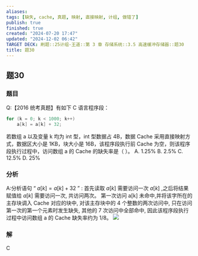 ```yaml
---
aliases: 
tags: [缺失, cache, 真题, 映射, 直接映射, 计组, 做错了]
publish: true
finished: true
created: "2024-07-20 17:47"
updated: "2024-12-02 06:42"
TARGET DECK: 刷题::25计组-王道::第 3 章 存储系统::3.5 高速缓冲存储器::题30
title: 题30
---
```

## 题30
### 题目
Q:【2016 统考真题】有如下 C 语言程序段：
```cpp
for (k = 0; k < 1000; k++)
    a[k] = a[k] + 32;
```
若数组 a 以及变量 k 均为 int 型，int 型数据占 4B，数据 Cache 采用直接映射方式，数据区大小是 1KB，块大小是 16B，该程序段执行前 Cache 为空，则该程序段执行过程中，访问数组 a 的 Cache 的缺失率是（ ）。
A. 1.25%
B. 2.5%
C. 12.5%
D. 25%
### 分析
A:分析语句 “ $a\lbrack  k\rbrack   = a\lbrack  k\rbrack   + {32}$ ” : 首先读取 $a\lbrack  k\rbrack$ 需要访问一次 $a\lbrack  k\rbrack$ ,之后将结果赋值给 $a\lbrack  k\rbrack$ 需要访问一次, 共访问两次。
第一次访问 $\mathrm{a}\lbrack  \mathrm{k}\rbrack$ 未命中,并将该字所在的主存块调入 Cache 对应的块中, 对该主存块中的 4 个整数的两次访问中, 只在访问第一次的第一个元素时发生缺失, 其他的 7 次访问中全部命中, 因此该程序段执行过程中访问数组 a 的 Cache 缺失率约为 1/8。
![](https://img.hwenyi.tech/202408111918682.webp)
### 解
C
